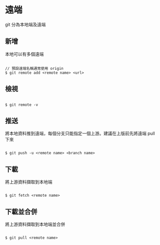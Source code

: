 # 遠端

git 分為本地端及遠端

## 新增

本地可以有多個遠端

```

// 預設遠端名稱通常使用 origin 
$ git remote add <remote name> <url>

```

## 檢視

```

$ git remote -v

```

## 推送

將本地資料推到遠端，每個分支只能指定一個上游。建議在上版前先將遠端 pull 下來

```

$ git push -u <remote name> <branch name>

```

## 下載

將上游資料擷取到本地端

```

$ git fetch <remote name>

```

## 下載並合併

將上游資料擷取到本地端並合併

```

$ git pull <remote name>

```